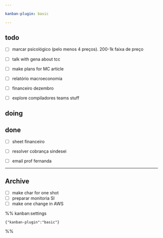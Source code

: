 ```yaml
---

kanban-plugin: basic

---
```


## todo

- [ ] marcar psicológico (pelo menos 4 preços). 200-1k faixa de preço
- [ ] talk with gena about tcc
- [ ] make plans for MC article
- [ ] relatório macroeconomia
- [ ] financeiro dezembro
- [ ] explore compiladores teams stuff


## doing



## done

- [ ] sheet financeiro
- [ ] resolver cobrança sindesei
- [ ] email prof fernanda


***

## Archive

- [ ] make char for one shot
- [ ] preparar monitoria SI
- [ ] make one change in AWS

%% kanban:settings
```
{"kanban-plugin":"basic"}
```
%%